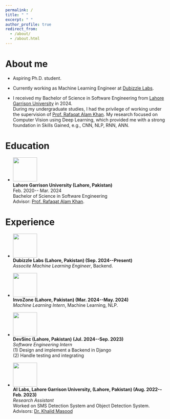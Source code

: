 ```yaml
---
permalink: /
title: " "
excerpt: " "
author_profile: true
redirect_from: 
  - /about/
  - /about.html
---
```


# About me

* Aspiring Ph.D. student.
* Currently working as Machine Learning Engineer at [Dubizzle Labs](https://www.dubizzlelabs.com/).


* I received my Bachelor of Science in Software Engineering from [Lahore Garrison University](https://lgu.edu.pk/) in 2024.<br>
During my undergraduate studies, I had the privilege of working under the supervision of [Prof. Rafaqat Alam Khan](https://scholar.google.com/citations?user=spYkiD8AAAAJ&hl=en). My research focused on Computer Vision using Deep Learning, which provided me with a strong foundation in Skills Gained, e.g., CNN, NLP, RNN, ANN.


<!-- # Recent News
* Jan 16, 2024. A paper was accepted by ICLR 2024 as spotlight (5%).
* May 20, 2023. We are organizing the 2nd [OOD-CV](http://www.ood-cv.org/) workshop at [ICCV 2023](https://iccv2023.thecvf.com/).
* Jul 03, 2022. [A paper was accepted by ECCV 2022](https://jiahaoplus.github.io/SAGA/saga.html).
* Jun 30, 2022. We are organizing the [Out Of Distribution Generalization in Computer Vision (OOD-CV)](http://www.ood-cv.org/) workshop at [ECCV 2022](https://eccv2022.ecva.net/), including both a challenge track and a paper track. Welcome to participate!
* Dec 06, 2018. [A paper was accepted by Signal Processing](https://www.sciencedirect.com/science/article/pii/S0165168418303955)
* Sep 07, 2018. I won the "Best Research and Presentation Award" in EE group at UCLA CSST Program. -->

# Education
* <img width="75" height="75" src="https://khawajaazfar.github.io/images/LGU_logo.jpg"/> <br>
<b>Lahore Garrison University (Lahore, Pakistan)</b> <br>
Feb. 2020-- Mar. 2024<br>
Bachelor of Science in Software Engineering<br>
Advisor: [Prof. Rafaqat Alam Khan](https://scholar.google.com/citations?user=spYkiD8AAAAJ&hl=en). <br>

<!-- * <img width="75" height="75" src="https://jiahaoplus.github.io/images/ETH.jpg"/> <br>
<b>ETH (Zürich, Switzerland) </b> <br>
Sep. 2019--Apr. 2022<br>
Master of Science in Robotics, Systems and Control<br>
Advisor: [Prof. Luc Van Gool](https://scholar.google.com/citations?hl=zh-CN&user=TwMib_QAAAAJ)<br>
<i>Research Assistant</i>, Human Body Motion Synthesis. Advisor: [Prof. Siyu Tang](https://vlg.inf.ethz.ch/team/Prof-Dr-Siyu-Tang.html).<br>
<i>Research Assistant</i>, 3D Scene Reconstruction. Advisor: [Prof. Fisher Yu](https://www.yf.io/).<br> -->

<!-- * <img width="75" height="75" src="https://jiahaoplus.github.io/images/whu.png"/> <br>
<b>Wuhan University (Wuhan, China)</b> <br>
Sep. 2015--Jun. 2019<br>d
Bachelor in Electronic Information Engineering<br>
GPA: 3.92/4.00, ranking 1/351 <br>
<i>Teaching Assistant</i> of Signal and Systems. <br>
<i>Research Assistant</i> on feature matching and image registration. <br>
Advisor: [Prof. Jiayi Ma](https://sites.google.com/site/jiayima2013/). <br> -->

# Experience
* <img width="75" height="75" src="https://khawajaazfar.github.io/images/dubizzlelabs_logo.jpg"/> <br>
<b>Dubizzle Labs (Lahore, Pakistan) (Sep. 2024--Present) </b> <br>
<i>Associte Machine Learning Engineer</i>, Backend. <br>

* <img width="75" height="75" src="https://khawajaazfar.github.io/images/Invozone_logo.jpg"/> <br>
<b>InvoZone (Lahore, Pakistan) (Mar. 2024--May. 2024) </b> <br>
<i>Machine Learning Intern</i>, Machine Learning, NLP. <br>

* <img width="75" height="75" src="https://khawajaazfar.github.io/images/devsinc_logo.jpg"/> <br>
<b>DevSinc (Lahore, Pakistan) (Jul. 2024--Sep. 2023)</b> <br>
<i>Software Engineering Intern</i><br>
(1) Design and implement a Backend in Django<br>
(2) Handle testing and integrating<br>

* <img width="75" height="75" src="https://khawajaazfar.github.io/images/ai_lab_logo.png"/> <br>
<b>AI Labs, Lahore Garrison University, (Lahore, Pakistan) (Aug. 2022--Feb. 2023) </b> <br>
<i>Research Assistant</i><br>
Worked on SMS Detection System and Object Detection System.<br>
Advisors: [Dr. Khalid Masood ](https://scholar.google.com/citations?user=-OrHHhwAAAAJ&hl=en)<br>
